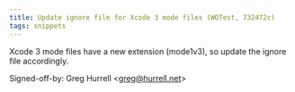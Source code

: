 ```yaml
---
title: Update ignore file for Xcode 3 mode files (WOTest, 732472c)
tags: snippets
---
```


Xcode 3 mode files have a new extension (mode1v3), so update the ignore file accordingly.

Signed-off-by: Greg Hurrell &lt;greg@hurrell.net&gt;
